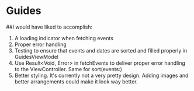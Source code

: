 # Guides

##I would have liked to accomplish:
1. A loading indicator when fetching events
2. Proper error handling
3. Testing to ensure that events and dates are sorted and filled properly in GuidesViewModel
4. Use Result<Void, Error> in fetchEvents to deliver proper error handling to the ViewController. Same for sort(events:)
5. Better styling. It's currently not a very pretty design. Adding images and better arrangements could make it look way better.
